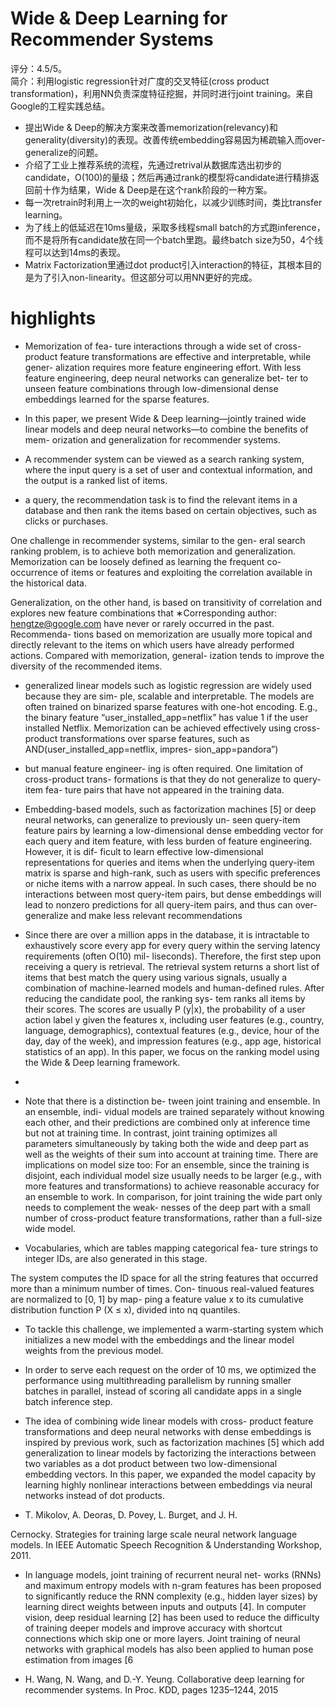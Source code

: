 # Wide & Deep Learning for Recommender Systems

评分：4.5/5。  
简介：利用logistic regression针对广度的交叉特征(cross product transformation)，利用NN负责深度特征挖掘，并同时进行joint training。来自Google的工程实践总结。  

- 提出Wide & Deep的解决方案来改善memorization(relevancy)和generality(diversity)的表现。改善传统embedding容易因为稀疏输入而over-generalize的问题。
- 介绍了工业上推荐系统的流程，先通过retrival从数据库选出初步的candidate，O(100)的量级；然后再通过rank的模型将candidate进行精排返回前十作为结果，Wide & Deep是在这个rank阶段的一种方案。
- 每一次retrain时利用上一次的weight初始化，以减少训练时间，类比transfer learning。
- 为了线上的低延迟在10ms量级，采取多线程small batch的方式跑inference，而不是将所有candidate放在同一个batch里跑。最终batch size为50，4个线程可以达到14ms的表现。
- Matrix Factorization里通过dot product引入interaction的特征，其根本目的是为了引入non-linearity。但这部分可以用NN更好的完成。

# highlights

- Memorization of fea- ture interactions through a wide set of cross-product feature transformations are effective and interpretable, while gener- alization requires more feature engineering effort. With less feature engineering, deep neural networks can generalize bet- ter to unseen feature combinations through low-dimensional dense embeddings learned for the sparse features.

- In this paper, we present Wide & Deep learning—jointly trained wide linear models and deep neural networks—to combine the benefits of mem- orization and generalization for recommender systems.

- A recommender system can be viewed as a search ranking system, where the input query is a set of user and contextual information, and the output is a ranked list of items.

- a query, the recommendation task is to find the relevant items in a database and then rank the items based on certain objectives, such as clicks or purchases.

One challenge in recommender systems, similar to the gen- eral search ranking problem, is to achieve both memorization and generalization. Memorization can be loosely defined as learning the frequent co-occurrence of items or features and exploiting the correlation available in the historical data.

Generalization, on the other hand, is based on transitivity of correlation and explores new feature combinations that ∗Corresponding author: hengtze@google.com have never or rarely occurred in the past. Recommenda- tions based on memorization are usually more topical and directly relevant to the items on which users have already performed actions. Compared with memorization, general- ization tends to improve the diversity of the recommended items.

- generalized linear models such as logistic regression are widely used because they are sim- ple, scalable and interpretable. The models are often trained on binarized sparse features with one-hot encoding. E.g., the binary feature “user_installed_app=netflix” has value 1 if the user installed Netflix. Memorization can be achieved effectively using cross-product transformations over sparse features, such as AND(user_installed_app=netflix, impres- sion_app=pandora”)

- but manual feature engineer- ing is often required. One limitation of cross-product trans- formations is that they do not generalize to query-item fea- ture pairs that have not appeared in the training data.

- Embedding-based models, such as factorization machines [5] or deep neural networks, can generalize to previously un- seen query-item feature pairs by learning a low-dimensional dense embedding vector for each query and item feature, with less burden of feature engineering. However, it is dif- ficult to learn effective low-dimensional representations for queries and items when the underlying query-item matrix is sparse and high-rank, such as users with specific preferences or niche items with a narrow appeal. In such cases, there should be no interactions between most query-item pairs, but dense embeddings will lead to nonzero predictions for all query-item pairs, and thus can over-generalize and make less relevant recommendations

- Since there are over a million apps in the database, it is intractable to exhaustively score every app for every query within the serving latency requirements (often O(10) mil- liseconds). Therefore, the first step upon receiving a query is retrieval. The retrieval system returns a short list of items that best match the query using various signals, usually a combination of machine-learned models and human-defined rules. After reducing the candidate pool, the ranking sys- tem ranks all items by their scores. The scores are usually P (y|x), the probability of a user action label y given the features x, including user features (e.g., country, language, demographics), contextual features (e.g., device, hour of the day, day of the week), and impression features (e.g., app age, historical statistics of an app). In this paper, we focus on the ranking model using the Wide & Deep learning framework.

- 

- Note that there is a distinction be- tween joint training and ensemble. In an ensemble, indi- vidual models are trained separately without knowing each other, and their predictions are combined only at inference time but not at training time. In contrast, joint training optimizes all parameters simultaneously by taking both the wide and deep part as well as the weights of their sum into account at training time. There are implications on model size too: For an ensemble, since the training is disjoint, each individual model size usually needs to be larger (e.g., with more features and transformations) to achieve reasonable accuracy for an ensemble to work. In comparison, for joint training the wide part only needs to complement the weak- nesses of the deep part with a small number of cross-product feature transformations, rather than a full-size wide model.

- Vocabularies, which are tables mapping categorical fea- ture strings to integer IDs, are also generated in this stage.

The system computes the ID space for all the string features that occurred more than a minimum number of times. Con- tinuous real-valued features are normalized to [0, 1] by map- ping a feature value x to its cumulative distribution function P (X ≤ x), divided into nq quantiles.

- To tackle this challenge, we implemented a warm-starting system which initializes a new model with the embeddings and the linear model weights from the previous model.

- In order to serve each request on the order of 10 ms, we optimized the performance using multithreading parallelism by running smaller batches in parallel, instead of scoring all candidate apps in a single batch inference step.

- The idea of combining wide linear models with cross- product feature transformations and deep neural networks with dense embeddings is inspired by previous work, such as factorization machines [5] which add generalization to linear models by factorizing the interactions between two variables as a dot product between two low-dimensional embedding vectors. In this paper, we expanded the model capacity by learning highly nonlinear interactions between embeddings via neural networks instead of dot products.

- T. Mikolov, A. Deoras, D. Povey, L. Burget, and J. H.

Cernocky. Strategies for training large scale neural network language models. In IEEE Automatic Speech Recognition & Understanding Workshop, 2011.

- In language models, joint training of recurrent neural net- works (RNNs) and maximum entropy models with n-gram features has been proposed to significantly reduce the RNN complexity (e.g., hidden layer sizes) by learning direct weights between inputs and outputs [4]. In computer vision, deep residual learning [2] has been used to reduce the difficulty of training deeper models and improve accuracy with shortcut connections which skip one or more layers. Joint training of neural networks with graphical models has also been applied to human pose estimation from images [6

- H. Wang, N. Wang, and D.-Y. Yeung. Collaborative deep learning for recommender systems. In Proc. KDD, pages 1235–1244, 2015
